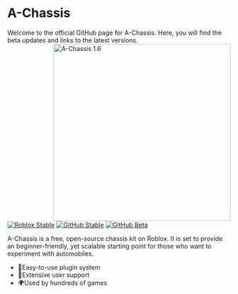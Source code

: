# A-Chassis
 Welcome to the official GitHub page for A-Chassis. Here, you will find the beta updates and links to the latest versions.
<img alt="A-Chassis 1.6" src="https://github.com/lisphm/A-Chassis/assets/116984726/fb71f6eb-64d4-4692-afe9-42fd7d8489ec" width="400px" align="right">

 [![Roblox Stable](https://badgen.net/badge/Roblox%20Stable/1.6.3.4/blue?icon=https://upload.wikimedia.org/wikipedia/commons/6/6c/Roblox_Logo.svg)](https://create.roblox.com/store/asset/13999609938)
 [![GitHub Stable](https://badgen.net/badge/GitHub%20Stable/1.6.3.4/blue?icon=github)](https://github.com/lisphm/A-Chassis/releases/tag/v1.6.3.4-stable)
 [![GitHub Beta](https://badgen.net/badge/GitHub%20Beta/1.7%20Beta%201/purple?icon=github)](https://github.com/lisphm/A-Chassis/releases/tag/v1.7-beta)
 
 A-Chassis is a free, open-source chassis kit on Roblox. It is set to provide an beginner-friendly, yet scalable starting point for those who want to experiment with automobiles.
 &nbsp;

 - 🔌Easy-to-use plugin system
 - 💪Extensive user support
 - 🌍Used by hundreds of games
 
